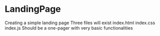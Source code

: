 # LandingPage
Creating a simple landing page
Three files will exist index.html index.css index.js
Should be a one-pager with very basic functionalities

